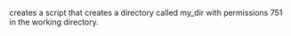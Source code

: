 creates a script that creates a directory called my_dir with permissions 751 in the working directory.

